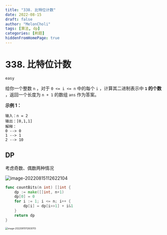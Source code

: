 ```yaml
---
title: "338. 比特位计数"
date: 2022-08-15
draft: false
author: "MelonCholi"
tags: [算法, dp]
categories: [刷题]
hiddenFromHomePage: true
---
```


# 338. 比特位计数

`easy`

给你一个整数 `n` ，对于 `0 <= i <= n` 中的每个 `i` ，计算其二进制表示中 **`1` 的个数** ，返回一个长度为 `n + 1` 的数组 `ans` 作为答案。

**示例 1：**

```
输入：n = 2
输出：[0,1,1]
解释：
0 --> 0
1 --> 1
2 --> 10
```

## DP

考虑奇数、偶数两种情况

![image-20220815112622104](https://markdown-1303167219.cos.ap-shanghai.myqcloud.com/image-20220815112622104.png)

```go
func countBits(n int) []int {
	dp := make([]int, n+1)
	dp[0] = 0
	for i := 1; i <= n; i++ {
		dp[i] = dp[i>>1] + i&1
	}
	return dp
}
```

<img src="https://markdown-1303167219.cos.ap-shanghai.myqcloud.com/image-20220815112630113.png" alt="image-20220815112630113" style="zoom:50%;" />